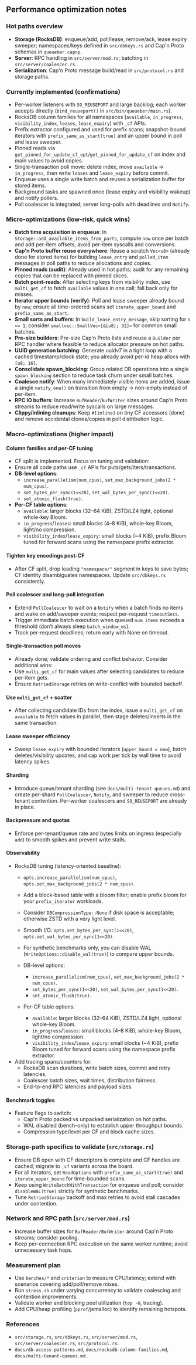 ## Performance optimization notes

### Hot paths overview

- **Storage (RocksDB)**: enqueue/add, poll/lease, remove/ack, lease expiry sweeper; namespaces/keys defined in `src/dbkeys.rs` and Cap'n Proto schemas in `queueber.capnp`.
- **Server**: RPC handling in `src/server/mod.rs`; batching in `src/server/coalescer.rs`.
- **Serialization**: Cap'n Proto message build/read in `src/protocol.rs` and storage paths.

### Currently implemented (confirmations)

- Per-worker listeners with `SO_REUSEPORT` and large backlog; each worker accepts directly (`bind_reuseport()` in `src/bin/queueber/main.rs`).
- RocksDB column families for all namespaces (`available`, `in_progress`, `visibility_index`, `leases`, `lease_expiry`) with `_cf` APIs.
- Prefix extractor configured and used for prefix scans; snapshot-bound iterators with `prefix_same_as_start(true)` and an upper bound in poll and lease sweeper.
- Pinned reads via `get_pinned_for_update_cf_opt`/`get_pinned_for_update_cf` on index and main values to avoid copies.
- Single-transaction poll move: delete index, move `available` → `in_progress`, then write `leases` and `lease_expiry` before commit.
- Enqueue uses a single write batch and reuses a serialization buffer for stored items.
- Background tasks are spawned once (lease expiry and visibility wakeup) and notify pollers.
- Poll coalescer is integrated; server long-polls with deadlines and `Notify`.

### Micro-optimizations (low-risk, quick wins)

- **Batch time acquisition in enqueue**: In `Storage::add_available_items_from_parts`, compute `now` once per batch and add per-item offsets; avoid per-item syscalls and conversions.
- **Cap'n Proto buffer reuse everywhere**: Reuse a scratch `Vec<u8>` (already done for stored items) for building `lease_entry` and `polled_item` messages in poll paths to reduce allocations and copies.
- **Pinned reads (audit)**: Already used in hot paths; audit for any remaining copies that can be replaced with pinned slices.
- **Batch point-reads**: After selecting keys from visibility index, use `multi_get_cf` to fetch `available` values in one call; fall back only for misses.
- **Iterator upper bounds (verify)**: Poll and lease sweeper already bound by `now`; ensure all time-ordered scans set `iterate_upper_bound` and `prefix_same_as_start`.
- **Small sorts and buffers**: In `build_lease_entry_message`, skip sorting for `n <= 1`; consider `smallvec::SmallVec<[&[u8]; 32]>` for common small batches.
- **Pre-size builders**: Pre-size Cap'n Proto lists and reuse a `Builder` per RPC handler where feasible to reduce allocator pressure on hot paths.
- **UUID generation batching**: Generate uuidv7 in a tight loop with a cached timestamp/clock state; you already avoid per-id heap allocs with `[u8; 16]`.
- **Consolidate spawn_blocking**: Group related DB operations into a single `spawn_blocking` section to reduce task churn under small batches.
- **Coalesce notify**: When many immediately-visible items are added, issue a single `notify_one()` on transition from empty → non-empty instead of per-item.
- **RPC IO buffers**: Increase `BufReader`/`BufWriter` sizes around Cap'n Proto streams to reduce read/write syscalls on large messages.
- **Clippy/inlining cleanups**: Keep `#[inline]` on tiny CF accessors (done) and remove accidental clones/copies in poll distribution logic.

### Macro-optimizations (higher impact)

#### Column families and per-CF tuning

- CF split is implemented. Focus on tuning and validation:
- Ensure all code paths use `_cf` APIs for puts/gets/iters/transactions.
- **DB-level options**:
  - `increase_parallelism(num_cpus)`, `set_max_background_jobs(2 * num_cpus)`.
  - `set_bytes_per_sync(1<<20)`, `set_wal_bytes_per_sync(1<<20)`.
  - `set_atomic_flush(true)`.
- **Per-CF table options**:
  - `available`: larger blocks (32–64 KiB), ZSTD/LZ4 light, optional whole-key Bloom.
  - `in_progress`/`leases`: small blocks (4–8 KiB), whole-key Bloom, light/no compression.
  - `visibility_index`/`lease_expiry`: small blocks (~4 KiB), prefix Bloom tuned for forward scans using the namespace prefix extractor.

#### Tighten key encodings post-CF

- After CF split, drop leading `"namespace/"` segment in keys to save bytes; CF identity disambiguates namespaces. Update `src/dbkeys.rs` consistently.

#### Poll coalescer and long-poll integration

- Extend `PollCoalescer` to wait on a `Notify` when a batch finds no items and wake on add/sweeper events; respect per-request `timeoutSecs`.
- Trigger immediate batch execution when queued `num_items` exceeds a threshold (don’t always sleep `batch_window_ms`).
- Track per-request deadlines; return early with None on timeout.

#### Single-transaction poll moves

- Already done; validate ordering and conflict behavior. Consider additional wins:
- Use `multi_get_cf` for main values after selecting candidates to reduce per-item gets.
- Ensure `RetriedStorage` retries on write-conflict with bounded backoff.

#### Use `multi_get_cf` + scatter

- After collecting candidate IDs from the index, issue a `multi_get_cf` on `available` to fetch values in parallel, then stage deletes/inserts in the same transaction.

#### Lease sweeper efficiency

- Sweep `lease_expiry` with bounded iterators (`upper_bound = now`), batch deletes/visibility updates, and cap work per tick by wall time to avoid latency spikes.

#### Sharding

- Introduce queue/tenant sharding (see `docs/multi-tenant-queues.md`) and create per-shard `PollCoalescer`, `Notify`, and sweeper to reduce cross-tenant contention. Per-worker coalescers and `SO_REUSEPORT` are already in place.

#### Backpressure and quotas

- Enforce per-tenant/queue rate and bytes limits on ingress (especially `add`) to smooth spikes and prevent write stalls.

#### Observability

- RocksDB tuning (latency-oriented baseline):
  - `opts.increase_parallelism(num_cpus)`, `opts.set_max_background_jobs(2 * num_cpus)`.
  - Add a block-based table with a bloom filter; enable prefix bloom for your `prefix_iterator` workloads.
  - Consider `DBCompressionType::None` if disk space is acceptable; otherwise ZSTD with a very light level.
  - Smooth I/O: `opts.set_bytes_per_sync(1<<20)`, `opts.set_wal_bytes_per_sync(1<<20)`.
  - For synthetic benchmarks only, you can disable WAL (`WriteOptions::disable_wal(true)`) to compare upper bounds.
  - DB-level options:
    - `increase_parallelism(num_cpus)`, `set_max_background_jobs(2 * num_cpus)`.
    - `set_bytes_per_sync(1<<20)`, `set_wal_bytes_per_sync(1<<20)`.
    - `set_atomic_flush(true)`.

  - Per-CF table options:
    - `available`: larger blocks (32–64 KiB), ZSTD/LZ4 light, optional whole-key Bloom.
    - `in_progress`/`leases`: small blocks (4–8 KiB), whole-key Bloom, light/no compression.
    - `visibility_index`/`lease_expiry`: small blocks (~4 KiB), prefix Bloom tuned for forward scans using the namespace prefix extractor.
- Add tracing spans/counters for:
  - RocksDB scan durations, write batch sizes, commit and retry latencies.
  - Coalescer batch sizes, wait times, distribution fairness.
  - End-to-end RPC latencies and payload sizes.

#### Benchmark toggles

- Feature flags to switch:
  - Cap'n Proto packed vs unpacked serialization on hot paths.
  - WAL disabled (bench-only) to establish upper throughput bounds.
  - Compression type/level per CF and block cache sizes.

### Storage-path specifics to validate (`src/storage.rs`)

- Ensure DB open with CF descriptors is complete and CF handles are cached; migrate to `_cf` variants across the board.
- For all iterators, set `ReadOptions` with `prefix_same_as_start(true)` and `iterate_upper_bound` for time-bounded scans.
- Keep using `WriteBatchWithTransaction` for enqueue and poll; consider `disableWAL(true)` strictly for synthetic benchmarks.
- Tune `RetriedStorage` backoff and max retries to avoid stall cascades under contention.

### Network and RPC path (`src/server/mod.rs`)

- Increase buffer sizes for `BufReader/BufWriter` around Cap'n Proto streams; consider pooling.
- Keep per-connection RPC execution on the same worker runtime; avoid unnecessary task hops.

### Measurement plan

- Use `benches/*` and `criterion` to measure CPU/latency; extend with scenarios covering add/poll/remove mixes.
- Run `stress.sh` under varying concurrency to validate coalescing and contention improvements.
- Validate worker and blocking pool utilization (`top -H`, tracing).
- Add CPU/heap profiling (`pprof`/jemalloc) to identify remaining hotspots.

### References

- `src/storage.rs`, `src/dbkeys.rs`, `src/server/mod.rs`, `src/server/coalescer.rs`, `src/protocol.rs`.
- `docs/db-access-patterns.md`, `docs/rocksdb-column-families.md`, `docs/multi-tenant-queues.md`.
